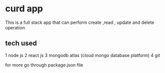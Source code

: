 # curd app

This is a full stack app that can perform create ,read , update and delete operation

## tech used

1 node js
2 react js
3 mongodb atlas (cloud mongo database platform)
4 git 

for more go through package.json file